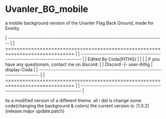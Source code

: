 # Uvanler_BG_mobile
a mobile background version of the Uvanler Flag Back Ground, made for Enmity

|  ------------------------------------------------------------------------------  |
|  ==============================================================================  |
|  ------------------------------------------------------------------------------  |
|  Edited By Coda(IHTHG)                                                           |
|                                                                                  |
|  if you have any questionsm, contact me on discord:                              |
|  Discord -|- user-ihthg | display-Coda                                           |
|  ------------------------------------------------------------------------------  |
|  ==============================================================================  |
|  ------------------------------------------------------------------------------  |

its a modified version of a different theme. all i did is change some code(changing the background & colors)
the current version is: [1.0.2] (release.major update.patch)
